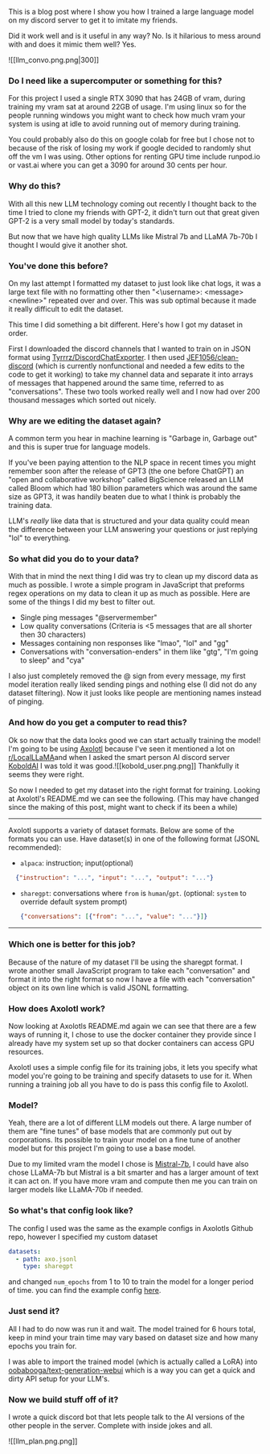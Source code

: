 This is a blog post where I show you how I trained a large language model on my discord server to get it to imitate my friends.

Did it work well and is it useful in any way? No.
Is it hilarious to mess around with and does it mimic them well? Yes.

![[llm_convo.png.png|300]]

### Do I need like a supercomputer or something for this?
For this project I used a single RTX 3090 that has 24GB of vram, during training my vram sat at around 22GB of usage. I'm using linux so for the people running windows you might want to check how much vram your system is using at idle to avoid running out of memory during training.

You could probably also do this on google colab for free but I chose not to because of the risk of losing my work if google decided to randomly shut off the vm I was using. Other options for renting GPU time include runpod.io or vast.ai where you can get a 3090 for around 30 cents per hour.

### Why do this?
With all this new LLM technology coming out recently I thought back to the time I tried to clone my friends with GPT-2, it didn't turn out that great given GPT-2 is a very small model by today's standards.

But now that we have high quality LLMs like Mistral 7b and LLaMA 7b-70b I thought I would give it another shot.

### You've done this before?
On my last attempt I formatted my dataset to just look like chat logs, it was a large text file with no formatting other then "<\username>: \<message>\<newline>" repeated over and over. This was sub optimal because it made it really difficult to edit the dataset.

This time I did something a bit different. Here's how I got my dataset in order.

First I downloaded the discord channels that I wanted to train on in JSON format using [Tyrrrz/DiscordChatExporter](https://github.com/Tyrrrz/DiscordChatExporter). I then used [JEF1056/clean-discord](https://github.com/JEF1056/clean-discord) (which is currently nonfunctional and needed a few edits to the code to get it working) to take my channel data and separate it into arrays of messages that happened around the same time, referred to as "conversations". These two tools worked really well and I now had over 200 thousand messages which sorted out nicely.

### Why are we editing the dataset again?
A common term you hear in machine learning is "Garbage in, Garbage out" and this is super true for language models.

If you've been paying attention to the NLP space in recent times you might remember soon after the release of GPT3 (the one before ChatGPT) an "open and collaborative workshop" called BigScience released an LLM called Bloom which had 180 billion parameters which was around the same size as GPT3, it was handily beaten due to what I think is probably the training data.

LLM's *really* like data that is structured and your data quality could mean the difference between your LLM answering your questions or just replying "lol" to everything.

### So what did you do to your data?
With that in mind the next thing I did was try to clean up my discord data as much as possible. I wrote a simple program in JavaScript that preforms regex operations on my data to clean it up as much as possible. Here are some of the things I did my best to filter out.

- Single ping messages "@servermember"
- Low quality conversations (Criteria is <5 messages that are all shorter then 30 characters)
- Messages containing non responses like "lmao", "lol" and "gg"
- Conversations with "conversation-enders" in them like "gtg", "I'm going to sleep" and "cya"

I also just completely removed the @ sign from every message, my first model iteration really liked sending pings and nothing else (I did not do any dataset filtering). Now it just looks like people are mentioning names instead of pinging.

### And how do you get a computer to read this?
Ok so now that the data looks good we can start actually training the model!
I'm going to be using [Axolotl](https://github.com/OpenAccess-AI-Collective/axolotl) because I've seen it mentioned a lot on  [r/LocalLLaMA](https://old.reddit.com/r/LocalLLaMA/)and when I asked the smart person AI discord server [KoboldAI](https://discord.gg/8t44QqPdNy) I was told it was good.![[kobold_user.png.png]]
Thankfully it seems they were right.

So now I needed to get my dataset into the right format for training. Looking at Axolotl's README.md we can see the following.
(This may have changed since the making of this post, might want to check if its been a while)

---

Axolotl supports a variety of dataset formats. Below are some of the formats you can use.
Have dataset(s) in one of the following format (JSONL recommended):

- `alpaca`: instruction; input(optional)
```json
  {"instruction": "...", "input": "...", "output": "..."}
```
- `sharegpt`: conversations where `from` is `human`/`gpt`. (optional: `system` to override default system prompt)
  ```json
  {"conversations": [{"from": "...", "value": "..."}]}
  ```

---

### Which one is better for this job?
Because of the nature of my dataset I'll be using the sharegpt format. I wrote another small JavaScript program to take each "conversation" and format it into the right format so now I have a file with each "conversation" object on its own line which is valid JSONL formatting.

### How does Axolotl work?
Now looking at Axolotls README.md again we can see that there are a few ways of running it, I chose to use the docker container they provide since I already have my system set up so that docker containers can access GPU resources. 

Axolotl uses a simple config file for its training jobs, it lets you specify what model you're going to be training and specify datasets to use for it. When running a training job all you have to do is pass this config file to Axolotl.

### Model?
Yeah, there are a lot of different LLM models out there. A large number of them are "fine tunes" of base models that are commonly put out by corporations. Its possible to train your model on a fine tune of another model but for this project I'm going to use a base model.

Due to my limited vram the model I chose is [Mistral-7b](https://huggingface.co/mistralai/Mistral-7B-v0.1), I could have also chose LLaMA-7b but Mistral is a bit smarter and has a larger amount of text it can act on. If you have more vram and compute then me you can train on larger models like LLaMA-70b if needed.

### So what's that config look like?
The config I used was the same as the example configs in Axolotls Github repo, however I specified my custom dataset
```yml
datasets:
  - path: axo.jsonl
    type: sharegpt
```
and changed ```num_epochs``` from 1 to 10 to train the model for a longer period of time. you can find the example config [here](https://github.com/OpenAccess-AI-Collective/axolotl/blob/main/examples/mistral/qlora.yml).

### Just send it?
All I had to do now was run it and wait. The model trained for 6 hours total, keep in mind your train time may vary based on dataset size and how many epochs you train for.

I was able to import the trained model (which is actually called a LoRA) into [oobabooga/text-generation-webui](https://github.com/oobabooga/text-generation-webui) which is a way you can get a quick and dirty API setup for your LLM's.

### Now we build stuff off of it?
I wrote a quick discord bot that lets people talk to the AI versions of the other people in the server. Complete with inside jokes and all.

![[llm_plan.png.png]]